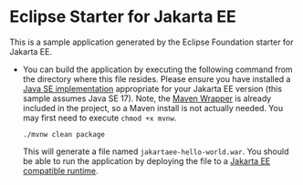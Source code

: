 # Eclipse Starter for Jakarta EE
This is a sample application generated by the Eclipse Foundation starter for Jakarta EE.

* You can build the application by executing the following command from the directory where this file resides. Please ensure you have installed a [Java SE implementation](https://adoptium.net) appropriate for your Jakarta EE version (this sample assumes Java SE 17). Note, the [Maven Wrapper](https://maven.apache.org/wrapper/) is already included in the project, so a Maven install is not actually needed. You may first need to execute `chmod +x mvnw`.

  ```
  ./mvnw clean package
  ```
 
  This will generate a file named `jakartaee-hello-world.war`. You should be able to run the application by deploying the file to
  a [Jakarta EE compatible runtime](https://jakarta.ee/compatibility).
